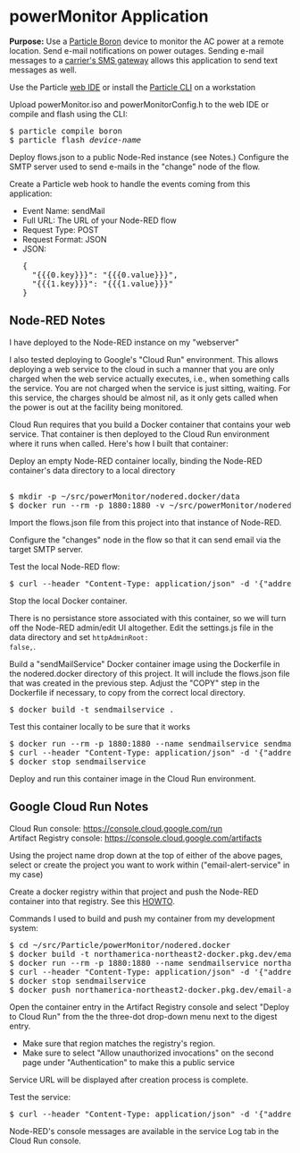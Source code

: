 powerMonitor Application
==

**Purpose:** Use a [Particle Boron](https://store.particle.io/products/boron-lte) device to monitor the AC power at a remote location.  Send e-mail notifications on power outages.  Sending e-mail messages to a [carrier's SMS gateway](https://smsemailgateway.com) allows this application to send text messages as well.

Use the Particle [web IDE](https://build.particle.io/build) or install the [Particle CLI](https://docs.particle.io/tutorials/developer-tools/cli/) on a workstation

Upload powerMonitor.iso and powerMonitorConfig.h to the web IDE or compile and flash using the CLI:
<pre>$ particle compile boron
$ particle flash <i>device-name</i></pre>

Deploy flows.json to a public Node-Red instance (see Notes.)   Configure the SMTP server used to send e-mails in the "change" node of the flow.

Create a Particle web hook to handle the events coming from this application:

* Event Name: sendMail
* Full URL: The URL of your Node-RED flow
* Request Type: POST
* Request Format:  JSON
* JSON:
<ul><pre>{
  "{{{0.key}}}": "{{{0.value}}}",
  "{{{1.key}}}": "{{{1.value}}}"
}</pre></ul>

Node-RED Notes
--
I have deployed to the Node-RED instance on my "webserver"

I also tested deploying to Google's "Cloud Run" environment.  This allows deploying a web service to the cloud in such a manner that you are only charged when the web service actually executes, i.e., when something calls the service.  You are not charged when the service is just sitting, waiting.  For this service, the charges should be almost nil, as it only gets called when the power is out at the facility being monitored.

Cloud Run requires that you build a Docker container that contains your web service.  That container is then deployed to the Cloud Run environment where it runs when called.  Here's how I built that container:

Deploy an empty Node-RED container locally, binding the Node-RED container's data directory to a local directory  
<pre>  
$ mkdir -p ~/src/powerMonitor/nodered.docker/data
$ docker run --rm -p 1880:1880 -v ~/src/powerMonitor/nodered.docker/data:/data --name node-red nodered/node-red:latest
</pre>

Import the flows.json file from this project into that instance of Node-RED.

Configure the "changes" node in the flow so that it can send email via the target SMTP server.

Test the local Node-RED flow:
<pre>
$ curl --header "Content-Type: application/json" -d '{"address":"<i>email@address.here</i>","message":"testing the flow"}' http://localhost:1880/sendMail</pre>
</pre>

Stop the local Docker container.

There is no persistance store associated with this container, so we will turn off the Node-RED admin/edit UI altogether.  Edit the settings.js file in the data directory and set <code>httpAdminRoot: false,</code>.

Build a "sendMailService" Docker container image using the Dockerfile in the nodered.docker directory of this project.  It will include the flows.json file that was created in the previous step. Adjust the "COPY" step in the Dockerfile if necessary, to copy from the correct local directory.
<pre>
$ docker build -t sendmailservice .
</pre>

Test this container locally to be sure that it works
<pre>
$ docker run --rm -p 1880:1880 --name sendmailservice sendmailservice
$ curl --header "Content-Type: application/json" -d '{"address":"<i>email@address.here</i>","message":"testing the flow"}' http://localhost:1880/sendMail
$ docker stop sendmailservice
</pre>

Deploy and run this container image in the Cloud Run environment.

Google Cloud Run Notes
--

Cloud Run console: https://console.cloud.google.com/run
<br />Artifact Registry console: https://console.cloud.google.com/artifacts

Using the project name drop down at the top of either of the above pages, select or create the project you want to work within ("email-alert-service" in my case)

Create a docker registry within that project and push the Node-RED container into that registry.  See this [HOWTO](https://cloud.google.com/artifact-registry/docs/docker/quickstart?hl=en_US).

Commands I used to build and push my container from my development system:
<pre>
$ cd ~/src/Particle/powerMonitor/nodered.docker
$ docker build -t northamerica-northeast2-docker.pkg.dev/email-alert-service/docker-containers/sendmailservice:latest .
$ docker run --rm -p 1880:1880 --name sendmailservice northamerica-northeast2-docker.pkg.dev/email-alert-service/docker-containers/sendmailservice:latest
$ curl --header "Content-Type: application/json" -d '{"address":"<i>email@address.here</i>","message":"testing the flow"}' http://localhost:1880/sendMail
$ docker stop sendmailservice
$ docker push northamerica-northeast2-docker.pkg.dev/email-alert-service/docker-containers/sendmailservice:latest
</pre>

Open the container entry in the Artifact Registry console and select "Deploy to Cloud Run" from the the three-dot drop-down menu next to the digest entry.

* Make sure that region matches the registry's region.
* Make sure to select "Allow unauthorized invocations" on the second page under "Authentication" to make this a public service

Service URL will be displayed after creation process is complete.

Test the service:
<pre>
$ curl --header "Content-Type: application/json" -d '{"address":"<i>email@address.here</i>","message":"testing the flow"}' https://<service-url>/sendMail
</pre>
    
Node-RED's console messages are available in the service Log tab in the Cloud Run console.

    
